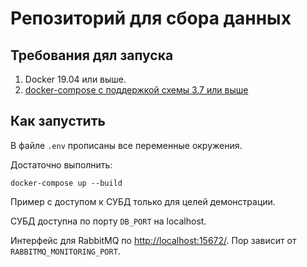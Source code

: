 # Репозиторий для сбора данных

## Требования дял запуска

1. Docker 19.04 или выше.
2. [docker-compose с поддержкой схемы 3.7 или выше](https://github.com/docker/compose)

## Как запустить

В файле `.env` прописаны все переменные окружения.

Достаточно выполнить:
```
docker-compose up --build
```

Пример с доступом к СУБД только для целей демонстрации.

СУБД доступна по порту `DB_PORT` на localhost.

Интерфейс для RabbitMQ по [http://localhost:15672/](http://localhost:15672/). Пор зависит от `RABBITMQ_MONITORING_PORT`.